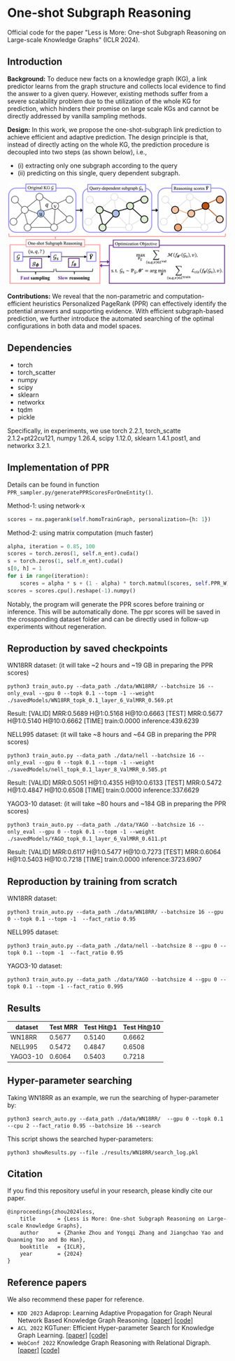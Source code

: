 # One-shot Subgraph Reasoning

Official code for the paper "Less is More: One-shot Subgraph Reasoning on Large-scale Knowledge Graphs" (ICLR 2024).

## Introduction

**Background:** To deduce new facts on a knowledge graph (KG), a link predictor learns from the graph structure and collects local evidence to find the answer to a given query. However, existing methods suffer from a severe scalability problem due to the utilization of the whole KG for prediction, which hinders their promise on large scale KGs and cannot be directly addressed by vanilla sampling methods. 

**Design:** In this work, we propose the one-shot-subgraph link prediction to achieve efficient and adaptive prediction. The design principle is that, instead of directly acting on the whole KG, the prediction procedure is decoupled into two steps (as shown below), i.e., 
- (i) extracting only one subgraph according to the query 
- (ii) predicting on this single, query dependent subgraph. 

<img src="./one-shot-subgraph.png" style="zoom: 100%;" />

**Contributions:** We reveal that the non-parametric and computation-efficient heuristics Personalized PageRank (PPR) can effectively identify the potential answers and supporting evidence. With efficient subgraph-based prediction, we further introduce the automated searching of the optimal configurations in both data and model spaces.

## Dependencies
- torch
- torch_scatter
- numpy
- scipy
- sklearn
- networkx
- tqdm
- pickle

Specifically, in experiments, we use torch 2.2.1, torch_scatte 2.1.2+pt22cu121, numpy 1.26.4, scipy 1.12.0, sklearn 1.4.1.post1, and networkx 3.2.1.

## Implementation of PPR

Details can be found in function `PPR_sampler.py/generatePPRScoresForOneEntity()`.

Method-1: using network-x

```python
scores = nx.pagerank(self.homoTrainGraph, personalization={h: 1})
```

Method-2: using matrix computation (much faster)

```python
alpha, iteration = 0.85, 100
scores = torch.zeros(1, self.n_ent).cuda()
s = torch.zeros(1, self.n_ent).cuda()
s[0, h] = 1
for i in range(iteration):
    scores = alpha * s + (1 - alpha) * torch.matmul(scores, self.PPR_W)            
scores = scores.cpu().reshape(-1).numpy()
```

Notably, the program will generate the PPR scores before training or inference. This will be automatically done. The ppr scores will be saved in the crossponding dataset folder and can be directly used in follow-up experiments without regeneration.

## Reproduction by saved checkpoints

WN18RR dataset:
(it will take ~2 hours and ~19 GB in preparing the PPR scores)
```
python3 train_auto.py --data_path ./data/WN18RR/ --batchsize 16 --only_eval --gpu 0 --topk 0.1 --topm -1 --weight ./savedModels/WN18RR_topk_0.1_layer_6_ValMRR_0.569.pt
```
Result:
[VALID] MRR:0.5689 H@1:0.5168 H@10:0.6663        [TEST] MRR:0.5677 H@1:0.5140 H@10:0.6662       [TIME] train:0.0000 inference:439.6239

NELL995 dataset:
(it will take ~8 hours and ~64 GB in preparing the PPR scores)
```
python3 train_auto.py --data_path ./data/nell --batchsize 16 --only_eval --gpu 0 --topk 0.1 --topm -1 --weight ./savedModels/nell_topk_0.1_layer_8_ValMRR_0.505.pt
```
Result:
[VALID] MRR:0.5051 H@1:0.4355 H@10:0.6133        [TEST] MRR:0.5472 H@1:0.4847 H@10:0.6508       [TIME] train:0.0000 inference:337.6629

YAGO3-10 dataset:
(it will take ~80 hours and ~184 GB in preparing the PPR scores)
```
python3 train_auto.py --data_path ./data/YAGO --batchsize 16 --only_eval --gpu 0 --topk 0.1 --topm -1 --weight ./savedModels/YAGO_topk_0.1_layer_6_ValMRR_0.611.pt
```
Result:
[VALID] MRR:0.6117 H@1:0.5477 H@10:0.7273        [TEST] MRR:0.6064 H@1:0.5403 H@10:0.7218       [TIME] train:0.0000 inference:3723.6907

## Reproduction by training from scratch

WN18RR dataset:
```
python3 train_auto.py --data_path ./data/WN18RR/ --batchsize 16 --gpu 0 --topk 0.1 --topm -1  --fact_ratio 0.95
```

NELL995 dataset:
```
python3 train_auto.py --data_path ./data/nell --batchsize 8 --gpu 0 --topk 0.1 --topm -1  --fact_ratio 0.95
```

YAGO3-10 dataset:
```
python3 train_auto.py --data_path ./data/YAGO --batchsize 4 --gpu 0 --topk 0.1 --topm -1 --fact_ratio 0.995
```

## Results

| dataset  | Test MRR | Test Hit@1 | Test Hit@10 |
| -------- | -------- | ---------- | ----------- |
| WN18RR   | 0.5677   | 0.5140     | 0.6662      |
| NELL995  | 0.5472   | 0.4847     | 0.6508      |
| YAGO3-10 | 0.6064   | 0.5403     | 0.7218      |


## Hyper-parameter searching

Taking WN18RR as an example, we run the searching of hyper-parameter by: 
```
python3 search_auto.py --data_path ./data/WN18RR/  --gpu 0 --topk 0.1 --cpu 2 --fact_ratio 0.95 --batchsize 16 --search
```

This script shows the searched hyper-parameters:
```
python3 showResults.py --file ./results/WN18RR/search_log.pkl
```

## Citation

If you find this repository useful in your research, please kindly cite our paper.

```
@inproceedings{zhou2024less,
    title       = {Less is More: One-shot Subgraph Reasoning on Large-scale Knowledge Graphs},
    author      = {Zhanke Zhou and Yongqi Zhang and Jiangchao Yao and Quanming Yao and Bo Han},
    booktitle   = {ICLR},
    year        = {2024}
}
```

## Reference papers
We also recommend these paper for reference.
- ``KDD 2023`` Adaprop: Learning Adaptive Propagation for Graph Neural Network Based Knowledge Graph Reasoning. [[paper]](https://arxiv.org/pdf/2205.15319.pdf) [[code]](https://github.com/LARS-research/AdaProp)
- ``ACL 2022`` KGTuner: Efficient Hyper-parameter Search for Knowledge Graph Learning. [[paper]](https://arxiv.org/pdf/2205.02460.pdf) [[code]](https://github.com/LARS-research/KGTuner)
- ``WebConf 2022`` Knowledge Graph Reasoning with Relational Digraph. [[paper]](https://arxiv.org/pdf/2108.06040.pdf) [[code]](https://github.com/LARS-research/RED-GNN)

